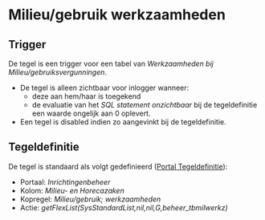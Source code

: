 # Milieu/gebruik werkzaamheden

## Trigger

De tegel is een trigger voor een tabel van _Werkzaamheden bij Milieu/gebruiksvergunningen_.

- De tegel is alleen zichtbaar voor inlogger wanneer:
  - deze aan hem/haar is toegekend
  - de evaluatie van het _SQL statement onzichtbaar_ bij de tegeldefinitie een waarde ongelijk aan 0 oplevert.
- Een tegel is disabled indien zo aangevinkt bij de tegeldefinitie.

## Tegeldefinitie

De tegel is standaard als volgt gedefinieerd ([Portal Tegeldefinitie](../../../../instellen_inrichten/portaldefinitie/portal_tegel.md)):

- Portaal: _Inrichtingenbeheer_
- Kolom: _Milieu- en Horecazaken_
- Kopregel: _Milieu/gebruik; werkzaamheden_
- Actie: _getFlexList(SysStandardList,nil,nil,G,beheer_tbmilwerkz)_
